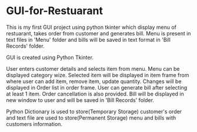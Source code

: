 # GUI-for-Restuarant
This is my first GUI project using python tkinter which display menu of restuarant, takes order from customer and generates bill.
Menu is present in text files in 'Menu' folder and bills will be saved in text format in 'Bill Records' folder.

GUI is created using Python Tkinter.

User enters customer details and selects item from menu.
Menu can be displayed category wize.
Selected item will be displayed in item frame from where user can add item, remove item, update quantity.
Changes will be displayed in Order list in order frame.
User can generate bill after selecting at least 1 item.
Order cancellation is also provided.
Bill will be displayed in new window to user and will be saved in 'Bill Records' folder.

Python Dictionary is used to store(Temporary Storage) customer's order and text file are used to store(Permanent Storage) menu and bills with customers information.
